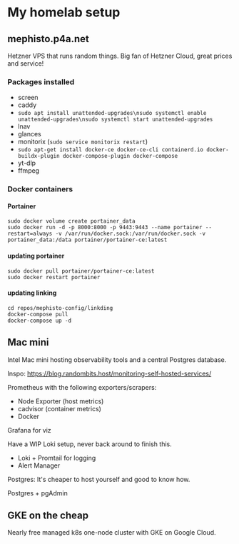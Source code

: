 # My homelab setup

## mephisto.p4a.net

Hetzner VPS that runs random things. Big fan of Hetzner Cloud, great prices and service!

### Packages installed

- screen
- caddy
- `sudo apt install unattended-upgrades\nsudo systemctl enable unattended-upgrades\nsudo systemctl start unattended-upgrades`
- lnav
- glances
- monitorix (`sudo service monitorix restart`)
- `sudo apt-get install docker-ce docker-ce-cli containerd.io docker-buildx-plugin docker-compose-plugin docker-compose`
- yt-dlp
- ffmpeg

### Docker containers

#### Portainer

```shell
sudo docker volume create portainer_data
sudo docker run -d -p 8000:8000 -p 9443:9443 --name portainer --restart=always -v /var/run/docker.sock:/var/run/docker.sock -v portainer_data:/data portainer/portainer-ce:latest
```

#### updating portainer

```shell
sudo docker pull portainer/portainer-ce:latest
sudo docker restart portainer
```

#### updating linking

```shell
cd repos/mephisto-config/linkding
docker-compose pull
docker-compose up -d
```

## Mac mini

Intel Mac mini hosting observability tools and a central Postgres database.

Inspo: https://blog.randombits.host/monitoring-self-hosted-services/

Prometheus with the following exporters/scrapers:

- Node Exporter (host metrics)
- cadvisor (container metrics)
- Docker

Grafana for viz

Have a WIP Loki setup, never back around to finish this.

- Loki + Promtail for logging
- Alert Manager

Postgres: It's cheaper to host yourself and good to know how.

Postgres + pgAdmin

## GKE on the cheap

Nearly free managed k8s one-node cluster with GKE on Google Cloud.
